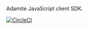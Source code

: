 Adamite JavaScript client SDK.

[![CircleCI](https://circleci.com/gh/adamitejs/sdk.svg?style=svg)](https://circleci.com/gh/adamitejs/sdk)
